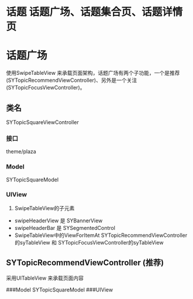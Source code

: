 # 话题 话题广场、话题集合页、话题详情页

# 话题广场
使用SwipeTableView 来承载页面架构，话题广场有两个子功能，一个是推荐(SYTopicRecommendViewController)、另外是一个关注(SYTopicFocusViewController)。

## 类名 
SYTopicSquareViewController

### 接口
theme/plaza

### Model
SYTopicSquareModel

### UIView
1. SwipeTableView的子元素
 * swipeHeaderView 是 SYBannerView
 * swipeHeaderBar 是 SYSegmentedControl
 * SwipeTableView中的ViewForItemAt SYTopicRecommendViewController的syTableView 和 SYTopicFocusViewController的syTableView

## SYTopicRecommendViewController (推荐)
采用UITableView 来承载页面内容

###Model 
SYTopicSquareModel
###UIView
 
 


